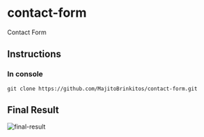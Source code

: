 # contact-form
Contact Form

## Instructions
### In console
`
git clone https://github.com/MajitoBrinkitos/contact-form.git
`

## Final Result
![final-result](https://github.com/user-attachments/assets/743f9bf9-8dc7-4092-af1c-3202c259f46f)
